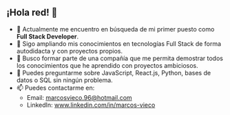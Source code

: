 ## ¡Hola red! 👋



- 🔭 Actualmente me encuentro en búsqueda de mi primer puesto como **Full Stack Developer**.
- 🌱 Sigo ampliando mis conocimientos en tecnologías Full Stack de forma autodidacta y con proyectos propios.
- 👯 Busco formar parte de una compañía que me permita demostrar todos los conocimientos que he aprendido con proyectos ambiciosos.
- 💬 Puedes preguntarme sobre JavaScript, React.js, Python, bases de datos o SQL sin ningún problema.
- 📫 Puedes contactarme en:
   - Email: marcosvieco.96@hotmail.com
   - LinkedIn: www.linkedin.com/in/marcos-vieco

